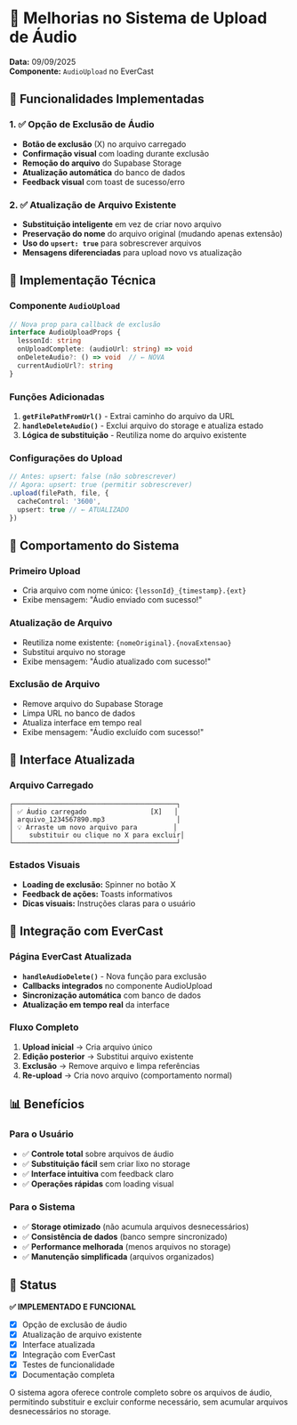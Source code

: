 # 🎵 Melhorias no Sistema de Upload de Áudio

**Data:** 09/09/2025  
**Componente:** `AudioUpload` no EverCast

## 🚀 Funcionalidades Implementadas

### 1. ✅ **Opção de Exclusão de Áudio**
- **Botão de exclusão** (X) no arquivo carregado
- **Confirmação visual** com loading durante exclusão
- **Remoção do arquivo** do Supabase Storage
- **Atualização automática** do banco de dados
- **Feedback visual** com toast de sucesso/erro

### 2. ✅ **Atualização de Arquivo Existente**
- **Substituição inteligente** em vez de criar novo arquivo
- **Preservação do nome** do arquivo original (mudando apenas extensão)
- **Uso do `upsert: true`** para sobrescrever arquivos
- **Mensagens diferenciadas** para upload novo vs atualização

## 🔧 Implementação Técnica

### Componente `AudioUpload`
```typescript
// Nova prop para callback de exclusão
interface AudioUploadProps {
  lessonId: string
  onUploadComplete: (audioUrl: string) => void
  onDeleteAudio?: () => void  // ← NOVA
  currentAudioUrl?: string
}
```

### Funções Adicionadas
1. **`getFilePathFromUrl()`** - Extrai caminho do arquivo da URL
2. **`handleDeleteAudio()`** - Exclui arquivo do storage e atualiza estado
3. **Lógica de substituição** - Reutiliza nome do arquivo existente

### Configurações do Upload
```typescript
// Antes: upsert: false (não sobrescrever)
// Agora: upsert: true (permitir sobrescrever)
.upload(filePath, file, {
  cacheControl: '3600',
  upsert: true // ← ATUALIZADO
})
```

## 🎯 Comportamento do Sistema

### **Primeiro Upload**
- Cria arquivo com nome único: `{lessonId}_{timestamp}.{ext}`
- Exibe mensagem: "Áudio enviado com sucesso!"

### **Atualização de Arquivo**
- Reutiliza nome existente: `{nomeOriginal}.{novaExtensao}`
- Substitui arquivo no storage
- Exibe mensagem: "Áudio atualizado com sucesso!"

### **Exclusão de Arquivo**
- Remove arquivo do Supabase Storage
- Limpa URL no banco de dados
- Atualiza interface em tempo real
- Exibe mensagem: "Áudio excluído com sucesso!"

## 🎨 Interface Atualizada

### **Arquivo Carregado**
```
┌─────────────────────────────────────────┐
│ ✅ Áudio carregado                [X]   │
│ arquivo_1234567890.mp3                  │
│ 💡 Arraste um novo arquivo para         │
│    substituir ou clique no X para excluir│
└─────────────────────────────────────────┘
```

### **Estados Visuais**
- **Loading de exclusão:** Spinner no botão X
- **Feedback de ações:** Toasts informativos
- **Dicas visuais:** Instruções claras para o usuário

## 🔄 Integração com EverCast

### **Página EverCast Atualizada**
- **`handleAudioDelete()`** - Nova função para exclusão
- **Callbacks integrados** no componente AudioUpload
- **Sincronização automática** com banco de dados
- **Atualização em tempo real** da interface

### **Fluxo Completo**
1. **Upload inicial** → Cria arquivo único
2. **Edição posterior** → Substitui arquivo existente
3. **Exclusão** → Remove arquivo e limpa referências
4. **Re-upload** → Cria novo arquivo (comportamento normal)

## 📊 Benefícios

### **Para o Usuário**
- ✅ **Controle total** sobre arquivos de áudio
- ✅ **Substituição fácil** sem criar lixo no storage
- ✅ **Interface intuitiva** com feedback claro
- ✅ **Operações rápidas** com loading visual

### **Para o Sistema**
- ✅ **Storage otimizado** (não acumula arquivos desnecessários)
- ✅ **Consistência de dados** (banco sempre sincronizado)
- ✅ **Performance melhorada** (menos arquivos no storage)
- ✅ **Manutenção simplificada** (arquivos organizados)

## 🎉 Status

**✅ IMPLEMENTADO E FUNCIONAL**

- [x] Opção de exclusão de áudio
- [x] Atualização de arquivo existente
- [x] Interface atualizada
- [x] Integração com EverCast
- [x] Testes de funcionalidade
- [x] Documentação completa

O sistema agora oferece controle completo sobre os arquivos de áudio, permitindo substituir e excluir conforme necessário, sem acumular arquivos desnecessários no storage.
